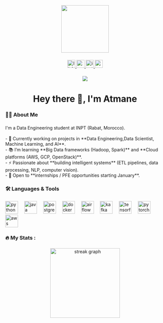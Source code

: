 <div align="center">
  <img height="150" src="https://media.giphy.com/media/M9gbBd9nbDrOTu1Mqx/giphy.gif"  />
</div>

###

<div align="center">
  <a href="https://www.linkedin.com/in/atmane-hachimi-25158b294/" target="_blank">
    <img src="https://img.shields.io/static/v1?message=LinkedIn&logo=linkedin&label=&color=0077B5&logoColor=white&labelColor=&style=for-the-badge" height="25" alt="linkedin logo"  />
  </a>
  <a href="mailto:tonmail@gmail.com" target="_blank">
    <img src="https://img.shields.io/static/v1?message=Gmail&logo=gmail&label=&color=D14836&logoColor=white&labelColor=&style=for-the-badge" height="25" alt="gmail logo"  />
  </a>
  <a href="https://www.instagram.com/hachimi.atmane/" target="_blank">
    <img src="https://img.shields.io/static/v1?message=Instagram&logo=instagram&label=&color=E4405F&logoColor=white&labelColor=&style=for-the-badge" height="25" alt="instagram logo"  />
  </a>
  <a href="https://hachimiatmane.github.io/MyPortfolio/" target="_blank">
    <img src="https://img.shields.io/static/v1?message=Portfolio&logo=githubpages&label=&color=000000&logoColor=white&labelColor=&style=for-the-badge" height="25" alt="portfolio logo"  />
  </a>
</div>

###

<div align="center">
  <img src="https://visitor-badge.laobi.icu/badge?page_id=tonpseudo.tonpseudo&"  />
</div>

###

<h1 align="center">Hey there 👋, I'm Atmane</h1>

###

<h3 align="left">👨‍💻 About Me</h3>

###

<p align="left">
I'm a Data Engineering student at INPT (Rabat, Morocco).<br><br>
- 🔭 Currently working on projects in **Data Engineering,Data Scientist, Machine Learning, and AI**.<br>
- 📚 I’m learning **Big Data frameworks (Hadoop, Spark)** and **Cloud platforms (AWS, GCP, OpenStack)**.<br>
- ⚡ Passionate about **building intelligent systems** (ETL pipelines, data processing, NLP, computer vision).<br>
- 🌱 Open to **internships / PFE opportunities starting January**.<br>
</p>

###

<h3 align="left">🛠 Languages & Tools</h3>

###

<div align="left">
  <img src="https://cdn.jsdelivr.net/gh/devicons/devicon/icons/python/python-original.svg" height="40" alt="python logo"  />
  <img width="12" />
  <img src="https://cdn.jsdelivr.net/gh/devicons/devicon/icons/java/java-original.svg" height="40" alt="java logo"  />
  <img width="12" />
  <img src="https://cdn.jsdelivr.net/gh/devicons/devicon/icons/postgresql/postgresql-original.svg" height="40" alt="postgresql logo"  />
  <img width="12" />
  <img src="https://cdn.jsdelivr.net/gh/devicons/devicon/icons/docker/docker-original-wordmark.svg" height="40" alt="docker logo"  />
  <img width="12" />
  <img src="https://cdn.jsdelivr.net/gh/devicons/devicon/icons/apacheairflow/apacheairflow-original.svg" height="40" alt="airflow logo"  />
  <img width="12" />
  <img src="https://cdn.jsdelivr.net/gh/devicons/devicon/icons/apachekafka/apachekafka-original.svg" height="40" alt="kafka logo"  />
  <img width="12" />
  <img src="https://cdn.jsdelivr.net/gh/devicons/devicon/icons/tensorflow/tensorflow-original.svg" height="40" alt="tensorflow logo"  />
  <img width="12" />
  <img src="https://cdn.jsdelivr.net/gh/devicons/devicon/icons/pytorch/pytorch-original.svg" height="40" alt="pytorch logo"  />
  <img width="12" />
  <img src="https://cdn.jsdelivr.net/gh/devicons/devicon/icons/amazonwebservices/amazonwebservices-original.svg" height="40" alt="aws logo"  />
</div>

###

<h3 align="left">🔥 My Stats :</h3>

###

<div align="center">
  <img src="https://streak-stats.demolab.com?user=tonpseudo&locale=en&mode=daily&theme=dark&hide_border=false&border_radius=5&order=3" height="220" alt="streak graph"  />
</div>
